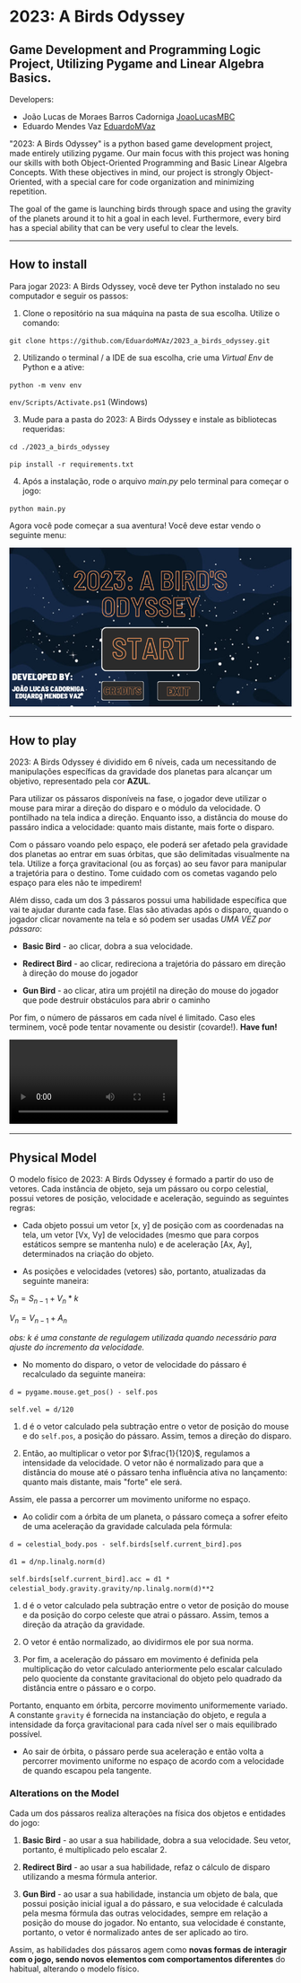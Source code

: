 # 2023: A Birds Odyssey
## Game Development and Programming Logic Project, Utilizing Pygame and Linear Algebra Basics.

Developers:

* João Lucas de Moraes Barros Cadorniga [JoaoLucasMBC](https://github.com/JoaoLucasMBC)  
* Eduardo Mendes Vaz [EduardoMVaz](https://github.com/EduardoMVAz)

"2023: A Birds Odyssey" is a python based game development project, made entirely utilizing pygame. Our main focus with this project was honing our skills with both Object-Oriented Programming and Basic Linear Algebra Concepts. With these objectives in mind, our project is strongly Object-Oriented, with a special care for code organization and minimizing repetition.

The goal of the game is launching birds through space and using the gravity of the planets around it to hit a goal in each level. Furthermore, every bird has a special ability that can be very useful to clear the levels.

---

## How to install

Para jogar 2023: A Birds Odyssey, você deve ter Python instalado no seu computador e seguir os passos:

1. Clone o repositório na sua máquina na pasta de sua escolha. Utilize o comando:

`git clone https://github.com/EduardoMVAz/2023_a_birds_odyssey.git`

2. Utilizando o terminal / a IDE de sua escolha, crie uma *Virtual Env* de Python e a ative:

`python -m venv env`

`env/Scripts/Activate.ps1` (Windows)

3. Mude para a pasta do 2023: A Birds Odyssey e instale as bibliotecas requeridas:

`cd ./2023_a_birds_odyssey`

`pip install -r requirements.txt`

4. Após a instalação, rode o arquivo *main.py* pelo terminal para começar o jogo:

`python main.py`

Agora você pode começar a sua aventura! Você deve estar vendo o seguinte menu:

![Menu do jogo](MainMenu.png)

---

## How to play

2023: A Birds Odyssey é dividido em 6 níveis, cada um necessitando de manipulações específicas da gravidade dos planetas para alcançar um objetivo, representado pela cor **AZUL**.

Para utilizar os pássaros disponíveis na fase, o jogador deve utilizar o mouse para mirar a direção do disparo e o módulo da velocidade. O pontilhado na tela indica a direção. Enquanto isso, a distância do mouse do passáro indica a velocidade: quanto mais distante, mais forte o disparo.

Com o pássaro voando pelo espaço, ele poderá ser afetado pela gravidade dos planetas ao entrar em suas órbitas, que são delimitadas visualmente na tela. Utilize a força gravitacional (ou as forças) ao seu favor para manipular a trajetória para o destino. Tome cuidado com os cometas vagando pelo espaço para eles não te impedirem!

Além disso, cada um dos 3 pássaros possui uma habilidade específica que vai te ajudar durante cada fase. Elas são ativadas após o disparo, quando o jogador clicar novamente na tela e só podem ser usadas *UMA VEZ por pássaro*:

* **Basic Bird** - ao clicar, dobra a sua velocidade.

* **Redirect Bird** - ao clicar, redireciona a trajetória do pássaro em direção à direção do mouse do jogador

* **Gun Bird** - ao clicar, atira um projétil na direção do mouse do jogador que pode destruir obstáculos para abrir o caminho

Por fim, o número de pássaros em cada nível é limitado. Caso eles terminem, você pode tentar novamente ou desistir (covarde!). **Have fun!**

![GIF de 2023: A Bird's Odyssey](https://github.com/EduardoMVAz/2023_a_birds_odyssey/blob/main/game.mp4)

---

## Physical Model

O modelo físico de 2023: A Birds Odyssey é formado a partir do uso de vetores. Cada instância de objeto, seja um pássaro ou corpo celestial, possui vetores de posição, velocidade e aceleração, seguindo as seguintes regras:

* Cada objeto possui um vetor [x, y] de posição com as coordenadas na tela, um vetor [Vx, Vy] de velocidades (mesmo que para corpos estáticos sempre se mantenha nulo) e de aceleração [Ax, Ay], determinados na criação do objeto.

* As posições e velocidades (vetores) são, portanto, atualizadas da seguinte maneira:

$S_n = S_{n-1} + V_n * k$

$V_n = V_{n-1} + A_n$

*obs: $k$ é uma constante de regulagem utilizada quando necessário para ajuste do incremento da velocidade.*

* No momento do disparo, o vetor de velocidade do pássaro é recalculado da seguinte maneira:

`d = pygame.mouse.get_pos() - self.pos`

`self.vel = d/120`

1. d é o vetor calculado pela subtração entre o vetor de posição do mouse e do `self.pos`, a posição do pássaro. Assim, temos a direção do disparo.

2. Então, ao multiplicar o vetor por $\frac{1}{120}$, regulamos a intensidade da velocidade. O vetor não é normalizado para que a distância do mouse até o pássaro tenha influência ativa no lançamento: quanto mais distante, mais "forte" ele será. 

Assim, ele passa a percorrer um movimento uniforme no espaço.

* Ao colidir com a órbita de um planeta, o pássaro começa a sofrer efeito de uma aceleração da gravidade calculada pela fórmula:

`d = celestial_body.pos - self.birds[self.current_bird].pos`

`d1 = d/np.linalg.norm(d)`

`self.birds[self.current_bird].acc = d1 * celestial_body.gravity.gravity/np.linalg.norm(d)**2`

1. d é o vetor calculado pela subtração entre o vetor de posição do mouse e da posição do corpo celeste que atrai o pássaro. Assim, temos a direção da atração da gravidade.

2. O vetor é então normalizado, ao dividirmos ele por sua norma.

3. Por fim, a aceleração do pássaro em movimento é definida pela multiplicação do vetor calculado anteriormente pelo escalar calculado pelo quociente da constante gravitacional do objeto pelo quadrado da distância entre o pássaro e o corpo.

Portanto, enquanto em órbita, percorre movimento uniformemente variado. A constante `gravity` é fornecida na instanciação do objeto, e regula a intensidade da força gravitacional para cada nível ser o mais equilibrado possível.

* Ao sair de órbita, o pássaro perde sua aceleração e então volta a percorrer movimento uniforme no espaço de acordo com a velocidade de quando escapou pela tangente.


### Alterations on the Model

Cada um dos pássaros realiza alterações na física dos objetos e entidades do jogo:

1. **Basic Bird**  - ao usar a sua habilidade, dobra a sua velocidade. Seu vetor, portanto, é multiplicado pelo escalar 2.

2. **Redirect Bird** - ao usar a sua habilidade, refaz o cálculo de disparo utilizando a mesma fórmula anterior.

3. **Gun Bird** - ao usar a sua habilidade, instancia um objeto de bala, que possui posição inicial igual a do pássaro, e sua velocidade é calculada pela mesma fórmula das outras velocidades, sempre em relação a posição do mouse do jogador. No entanto, sua velocidade é constante, portanto, o vetor é normalizado antes de ser aplicado ao tiro.

Assim, as habilidades dos pássaros agem como **novas formas de interagir com o jogo, sendo novos elementos com comportamentos diferentes** do habitual, alterando o modelo físico.
